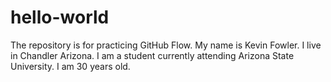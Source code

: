 # hello-world
The repository is for practicing GitHub Flow.
My name is Kevin Fowler.
I live in Chandler Arizona.
I am a student currently attending Arizona State University.
I am 30 years old.
